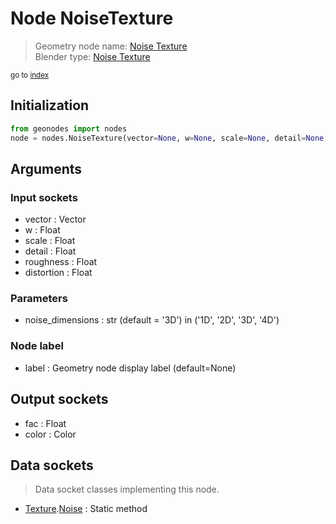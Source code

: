 
# Node NoiseTexture

> Geometry node name: [Noise Texture](https://docs.blender.org/manual/en/latest/modeling/geometry_nodes/texture/noise.html)<br>
  Blender type: [Noise Texture](https://docs.blender.org/api/current/bpy.types.ShaderNodeTexNoise.html)
  
<sub>go to [index](/docs/index.md)</sub>

Initialization
--------------
```python
from geonodes import nodes
node = nodes.NoiseTexture(vector=None, w=None, scale=None, detail=None, roughness=None, distortion=None, noise_dimensions='3D', label=None)
```



## Arguments


### Input sockets

- vector : Vector
- w : Float
- scale : Float
- detail : Float
- roughness : Float
- distortion : Float

### Parameters

- noise_dimensions : str (default = '3D') in ('1D', '2D', '3D', '4D')

### Node label

- label : Geometry node display label (default=None)

## Output sockets

- fac : Float
- color : Color

## Data sockets

> Data socket classes implementing this node.
  
  
- [Texture](/docs/sockets/Texture.md).[Noise](/docs/sockets/Texture.md#noise) : Static method
  
